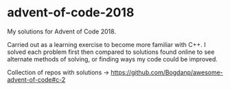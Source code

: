 # advent-of-code-2018
My solutions for Advent of Code 2018.

Carried out as a learning exercise to become more familiar with C++. I solved each problem first then compared to solutions found online to see alternate methods of solving, or finding ways my code could be improved.


Collection of repos with solutions 		-> https://github.com/Bogdanp/awesome-advent-of-code#c-2

